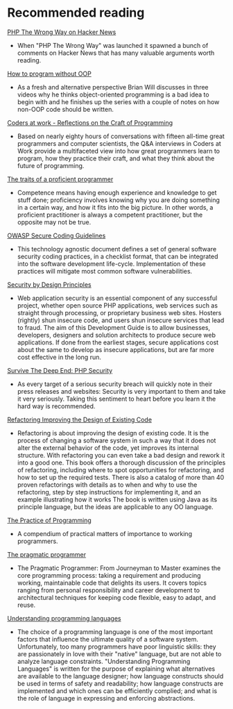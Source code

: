 # Recommended reading #

[PHP The Wrong Way on Hacker News](https://news.ycombinator.com/item?id=12318615)

* When "PHP The Wrong Way" was launched it spawned a bunch of comments on Hacker News that has many valuable arguments worth reading.

[How to program without OOP](https://medium.com/@brianwill/how-to-program-without-oop-74a46e0e47a3#.squpnjz4n)

* As a fresh and alternative perspective Brian Will discusses in three videos why he thinks object-oriented programming is a bad idea to begin with and he finishes up the series with a couple of notes on how non-OOP code should be written.

[Coders at work - Reflections on the Craft of Programming](http://codersatwork.com/)

* Based on nearly eighty hours of conversations with fifteen all-time great programmers and computer scientists, the Q&A interviews in Coders at Work provide a multifaceted view into how great programmers learn to program, how they practice their craft, and what they think about the future of programming.

[The traits of a proficient programmer](https://www.oreilly.com/ideas/the-traits-of-a-proficient-programmer)

* Competence means having enough experience and knowledge to get stuff done; proficiency involves knowing why you are doing something in a certain way, and how it fits into the big picture. In other words, a proficient practitioner is always a competent practitioner, but the opposite may not be true.

[OWASP Secure Coding Guidelines](https://www.owasp.org/images/0/08/OWASP_SCP_Quick_Reference_Guide_v2.pdf)

* This technology agnostic document defines a set of general software security coding practices, in a checklist format, that can be integrated into the software development life-cycle. Implementation of these practices will mitigate most common software vulnerabilities.

[Security by Design Principles](https://www.owasp.org/index.php/Security_by_Design_Principles)

* Web application security is an essential component of any successful project, whether open source PHP applications, web services such as straight through processing, or proprietary business web sites. Hosters (rightly) shun insecure code, and users shun insecure services that lead to fraud. The aim of this Development Guide is to allow businesses, developers, designers and solution architects to produce secure web applications. If done from the earliest stages, secure applications cost about the same to develop as insecure applications, but are far more cost effective in the long run.

[Survive The Deep End: PHP Security](http://phpsecurity.readthedocs.io/en/latest/)

* As every target of a serious security breach will quickly note in their press releases and websites: Security is very important to them and take it very seriously. Taking this sentiment to heart before you learn it the hard way is recommended.

[Refactoring Improving the Design of Existing Code](https://openlibrary.org/books/OL7407595M/Refactoring)

 * Refactoring is about improving the design of existing code. It is the process of changing a software system in such a way that it does not alter the external behavior of the code, yet improves its internal structure. With refactoring you can even take a bad design and rework it into a good one. This book offers a thorough discussion of the principles of refactoring, including where to spot opportunities for refactoring, and how to set up the required tests. There is also a catalog of more than 40 proven refactorings with details as to when and why to use the refactoring, step by step instructions for implementing it, and an example illustrating how it works The book is written using Java as its principle language, but the ideas are applicable to any OO language.

[The Practice of Programming](https://openlibrary.org/works/OL15333872W/The_Practice_of_Programming_%28Addison-Wesley_Professional_Computing_Series%29)

 * A compendium of practical matters of importance to working programmers.

[The pragmatic programmer](https://openlibrary.org/works/OL5748544W/The_pragmatic_programmer)

 * The Pragmatic Programmer: From Journeyman to Master examines the core programming process: taking a requirement and producing working, maintainable code that delights its users. It covers topics ranging from personal responsibility and career development to architectural techniques for keeping code flexible, easy to adapt, and reuse.

[Understanding programming languages](https://openlibrary.org/works/OL1875800W/Understanding_programming_languages)

 * The choice of a programming language is one of the most important factors that influence the ultimate quality of a software system. Unfortunately, too many programmers have poor linguistic skills: they are passionately in love with their "native" language, but are not able to analyze language constraints. "Understanding Programming Languages" is written for the purpose of explaining what alternatives are available to the language designer; how language constructs should be used in terms of safety and readability; how language constructs are implemented and which ones can be efficiently complied; and what is the role of language in expressing and enforcing abstractions.

